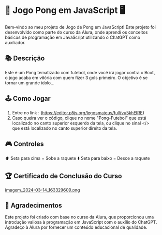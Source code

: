 # 🏓 Jogo Pong em JavaScript 🖥️

Bem-vindo ao meu projeto de Jogo de Pong em JavaScript! Este projeto foi desenvolvido como parte do curso da Alura, onde aprendi os conceitos básicos de programação em JavaScript utilizando o ChatGPT como auxiliador.

## 📚 Descrição
Este é um Pong tematizado com futebol, onde você irá jogar contra o Boot, o jogo acaba em vitória com quem fizer 3 gols primeiro. O objetivo é se tornar um grande ídolo... 
## 🕹️ Como Jogar
1. Entre no link : (https://editor.p5js.org/legosmateus/full/vu5khEIRE)
2. Caso queira ver o código, clique no nome "Pong-Futebol" que está localizado no canto superior esquerdo da tela, ou clique no sinal </> que está localizado no canto superior direito da tela.

## 🎮 Controles
⬆️ Seta para cima = Sobe a raquete
⬇️ Seta para baixo = Desce a raquete
   

## 🏆 Certificado de Conclusão do Curso
[imagem_2024-03-14_163329609.png](https://github.com/Ticami/Pong/blob/main/imagem_2024-03-14_163329609.png)



## 🙏 Agradecimentos
Este projeto foi criado com base no curso da Alura, que proporcionou uma introdução valiosa à programação em JavaScript com o auxílio do ChatGPT. Agradeço à Alura por fornecer um conteúdo educacional de qualidade.
